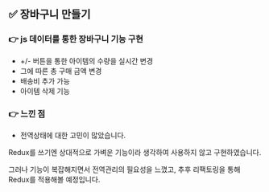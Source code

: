 ## ✅ 장바구니 만들기

### 👉 js 데이터를 통한 장바구니 기능 구현

- +/- 버튼을 통한 아이템의 수량을 실시간 변경 
- 그에 따른 총 구매 금액 변경
- 배송비 추가 가능
- 아이템 삭제 기능

### 👉 느낀 점

- 전역상태에 대한 고민이 많았습니다. 

Redux를 쓰기엔 상대적으로 가벼운 기능이라 생각하여 사용하지 않고 구현하였습니다.

그러나 기능이 복잡해지면서 전역관리의 필요성을 느꼈고, 추후 리팩토링을 통해 Redux를 적용해볼 예정입니다.
